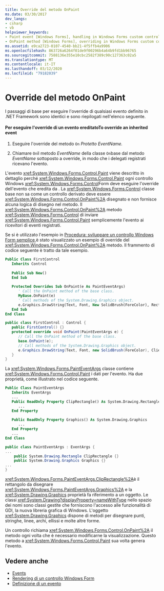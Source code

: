 ```yaml
---
title: Override del metodo OnPaint
ms.date: 03/30/2017
dev_langs:
- csharp
- vb
helpviewer_keywords:
- Paint event [Windows Forms], handling in Windows Forms custom control
- OnPaint method [Windows Forms], overriding in Windows Forms custom controls
ms.assetid: e9ca2723-0107-4540-bb21-4f5ffb4a9906
ms.openlocfilehash: 863726a6264f01de9f00296b4a64b9fd1bb96765
ms.sourcegitcommit: 7588136e355e10cbc2582f389c90c127363c02a5
ms.translationtype: MT
ms.contentlocale: it-IT
ms.lasthandoff: 03/12/2020
ms.locfileid: "79182039"
---
```

# <a name="overriding-the-onpaint-method"></a>Override del metodo OnPaint
I passaggi di base per eseguire l'override di qualsiasi evento definito in .NET Framework sono identici e sono riepilogati nell'elenco seguente.  
  
#### <a name="to-override-an-inherited-event"></a>Per eseguire l'override di un evento ereditatoTo override an inherited event  
  
1. Eseguire l'override del metodo `On` *Protetto EventName.*  
  
2. Chiamare `On`il metodo *EventName* della classe `On`base dal metodo *EventName* sottoposto a override, in modo che i delegati registrati ricevano l'evento.  
  
 L'evento <xref:System.Windows.Forms.Control.Paint> viene descritto in dettaglio perché <xref:System.Windows.Forms.Control.Paint> ogni controllo Windows <xref:System.Windows.Forms.Control>Form deve eseguire l'override dell'evento che eredita da . La <xref:System.Windows.Forms.Control> classe base non sa come un controllo derivato deve essere <xref:System.Windows.Forms.Control.OnPaint%2A> disegnato e non fornisce alcuna logica di disegno nel metodo. Il <xref:System.Windows.Forms.Control.OnPaint%2A> metodo <xref:System.Windows.Forms.Control> di inviare <xref:System.Windows.Forms.Control.Paint> semplicemente l'evento ai ricevitori di eventi registrati.  
  
 Se si è utilizzato l'esempio in [Procedura: sviluppare un controllo Windows Form semplice,](how-to-develop-a-simple-windows-forms-control.md)è stato visualizzato un esempio di override del <xref:System.Windows.Forms.Control.OnPaint%2A> metodo. Il frammento di codice seguente è tratto da tale esempio.  
  
```vb  
Public Class FirstControl  
   Inherits Control  
  
   Public Sub New()  
   End Sub  
  
   Protected Overrides Sub OnPaint(e As PaintEventArgs)  
      ' Call the OnPaint method of the base class.  
      MyBase.OnPaint(e)  
      ' Call methods of the System.Drawing.Graphics object.  
      e.Graphics.DrawString(Text, Font, New SolidBrush(ForeColor), RectangleF.op_Implicit(ClientRectangle))  
   End Sub  
End Class
```  
  
```csharp  
public class FirstControl : Control {  
   public FirstControl() {}  
   protected override void OnPaint(PaintEventArgs e) {  
      // Call the OnPaint method of the base class.  
      base.OnPaint(e);  
      // Call methods of the System.Drawing.Graphics object.  
      e.Graphics.DrawString(Text, Font, new SolidBrush(ForeColor), ClientRectangle);  
   }
}
```  
  
 La <xref:System.Windows.Forms.PaintEventArgs> classe contiene <xref:System.Windows.Forms.Control.Paint> i dati per l'evento. Ha due proprietà, come illustrato nel codice seguente.  
  
```vb  
Public Class PaintEventArgs  
   Inherits EventArgs  
   ...  
   Public ReadOnly Property ClipRectangle() As System.Drawing.Rectangle  
      ...  
   End Property  
  
   Public ReadOnly Property Graphics() As System.Drawing.Graphics  
      ...  
   End Property
   ...  
End Class  
```  
  
```csharp  
public class PaintEventArgs : EventArgs {  
...  
    public System.Drawing.Rectangle ClipRectangle {}  
    public System.Drawing.Graphics Graphics {}  
...  
}  
```  
  
 <xref:System.Windows.Forms.PaintEventArgs.ClipRectangle%2A>è il rettangolo da disegnare <xref:System.Windows.Forms.PaintEventArgs.Graphics%2A> e la <xref:System.Drawing.Graphics> proprietà fa riferimento a un oggetto. Le classi <xref:System.Drawing?displayProperty=nameWithType> nello spazio dei nomi sono classi gestite che forniscono l'accesso alle funzionalità di GDI, la nuova libreria grafica di Windows. L'oggetto <xref:System.Drawing.Graphics> dispone di metodi per disegnare punti, stringhe, linee, archi, ellissi e molte altre forme.  
  
 Un controllo richiama <xref:System.Windows.Forms.Control.OnPaint%2A> il metodo ogni volta che è necessario modificarne la visualizzazione. Questo metodo a <xref:System.Windows.Forms.Control.Paint> sua volta genera l'evento.  
  
## <a name="see-also"></a>Vedere anche

- [Events](../../../standard/events/index.md)
- [Rendering di un controllo Windows Form](rendering-a-windows-forms-control.md)
- [Definizione di un evento](defining-an-event-in-windows-forms-controls.md)
